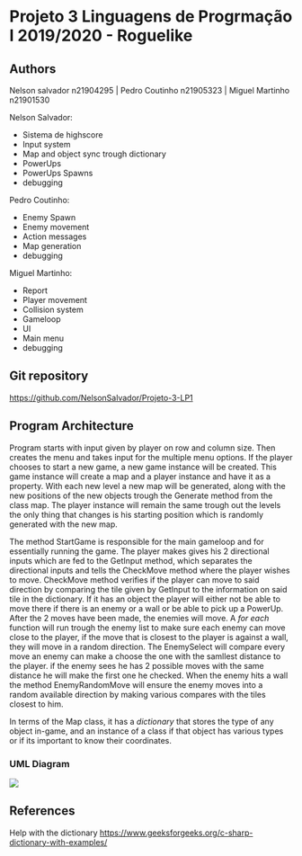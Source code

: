 # Projeto 3 Linguagens de Progrmação I 2019/2020 - Roguelike

## Authors

Nelson salvador n21904295 | Pedro Coutinho n21905323 | Miguel Martinho n21901530

Nelson Salvador:
- Sistema de highscore
- Input system
- Map and object sync trough dictionary
- PowerUps
- PowerUps Spawns
- debugging

Pedro Coutinho:
- Enemy Spawn
- Enemy movement
- Action messages
- Map generation
- debugging

Miguel Martinho:
- Report
- Player movement
- Collision system
- Gameloop
- UI
- Main menu
- debugging

## Git repository

https://github.com/NelsonSalvador/Projeto-3-LP1

## Program Architecture

Program starts with input given by player on row and column size. Then creates
the menu and takes input for the multiple menu options. If the player chooses to
start a new game, a new game instance will be created. This game instance will
create a map and a player instance and have it as a property. With each new
level a new map will be generated, along with the new positions of the new
objects trough the Generate method from the class map. The player instance
will remain the same trough out the levels the only thing that changes is his
starting position which is randomly generated with the new map.

The method StartGame is responsible for the main gameloop and for essentially
running the game. The player makes gives his 2 directional inputs which
are fed to the GetInput method, which separates the directional inputs and
tells the CheckMove method where the player wishes to move. CheckMove method
verifies if the player can move to said direction by comparing the tile given by
GetInput to the information on said tile in the dictionary. If it has an object
the player will either not be able to move there if there is an enemy or a wall
or be able to pick up a PowerUp. 
After the 2 moves have been made, the enemies will move. A *for each* function
will run trough the enemy list to make sure each enemy can move close to the
player, if the move that is closest to the player is against a wall, they will
move in a random direction. The EnemySelect will compare every move an enemy can
make a choose the one with the samllest distance to the player. if the enemy
sees he has 2 possible moves with the same distance he will make the first one
he checked. When the enemy hits a wall the method EnemyRandomMove will ensure
the enemy moves into a random available direction by making various compares
with the tiles closest to him.

In terms of the Map class, it has a *dictionary* that stores the type of any
object in-game, and an instance of a class if that object has various types
or if its important to know their coordinates. 

### UML Diagram

![](UML.png)

## References
Help with the dictionary
https://www.geeksforgeeks.org/c-sharp-dictionary-with-examples/